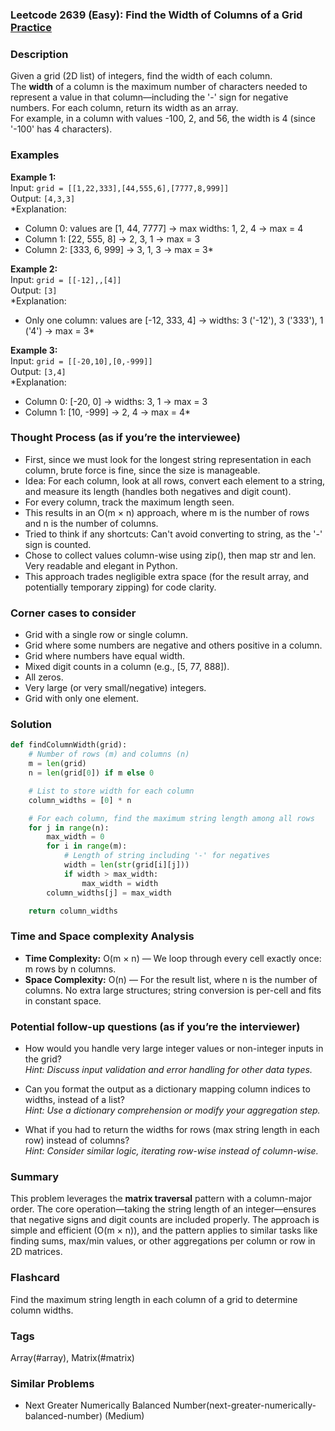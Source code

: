 ### Leetcode 2639 (Easy): Find the Width of Columns of a Grid [Practice](https://leetcode.com/problems/find-the-width-of-columns-of-a-grid)

### Description  
Given a grid (2D list) of integers, find the width of each column.  
The **width** of a column is the maximum number of characters needed to represent a value in that column—including the '-' sign for negative numbers. For each column, return its width as an array.  
For example, in a column with values -100, 2, and 56, the width is 4 (since '-100' has 4 characters).

### Examples  

**Example 1:**  
Input: `grid = [[1,22,333],[44,555,6],[7777,8,999]]`  
Output: `[4,3,3]`  
*Explanation:  
- Column 0: values are [1, 44, 7777] → max widths: 1, 2, 4 → max = 4  
- Column 1: [22, 555, 8] → 2, 3, 1 → max = 3  
- Column 2: [333, 6, 999] → 3, 1, 3 → max = 3*

**Example 2:**  
Input: `grid = [[-12],,[4]]`  
Output: `[3]`  
*Explanation:  
- Only one column: values are [-12, 333, 4] → widths: 3 ('-12'), 3 ('333'), 1 ('4') → max = 3*

**Example 3:**  
Input: `grid = [[-20,10],[0,-999]]`  
Output: `[3,4]`  
*Explanation:  
- Column 0: [-20, 0] → widths: 3, 1 → max = 3  
- Column 1: [10, -999] → 2, 4 → max = 4*

### Thought Process (as if you’re the interviewee)  
- First, since we must look for the longest string representation in each column, brute force is fine, since the size is manageable.
- Idea: For each column, look at all rows, convert each element to a string, and measure its length (handles both negatives and digit count).
- For every column, track the maximum length seen.
- This results in an O(m × n) approach, where m is the number of rows and n is the number of columns.
- Tried to think if any shortcuts: Can't avoid converting to string, as the '-' sign is counted.
- Chose to collect values column-wise using zip(), then map str and len. Very readable and elegant in Python.
- This approach trades negligible extra space (for the result array, and potentially temporary zipping) for code clarity.

### Corner cases to consider  
- Grid with a single row or single column.
- Grid where some numbers are negative and others positive in a column.
- Grid where numbers have equal width.
- Mixed digit counts in a column (e.g., [5, 77, 888]).
- All zeros.
- Very large (or very small/negative) integers.
- Grid with only one element.

### Solution

```python
def findColumnWidth(grid):
    # Number of rows (m) and columns (n)
    m = len(grid)
    n = len(grid[0]) if m else 0

    # List to store width for each column
    column_widths = [0] * n

    # For each column, find the maximum string length among all rows
    for j in range(n):
        max_width = 0
        for i in range(m):
            # Length of string including '-' for negatives
            width = len(str(grid[i][j]))
            if width > max_width:
                max_width = width
        column_widths[j] = max_width

    return column_widths
```

### Time and Space complexity Analysis  

- **Time Complexity:** O(m × n) — We loop through every cell exactly once: m rows by n columns.
- **Space Complexity:** O(n) — For the result list, where n is the number of columns. No extra large structures; string conversion is per-cell and fits in constant space.

### Potential follow-up questions (as if you’re the interviewer)  

- How would you handle very large integer values or non-integer inputs in the grid?  
  *Hint: Discuss input validation and error handling for other data types.*

- Can you format the output as a dictionary mapping column indices to widths, instead of a list?  
  *Hint: Use a dictionary comprehension or modify your aggregation step.*

- What if you had to return the widths for rows (max string length in each row) instead of columns?  
  *Hint: Consider similar logic, iterating row-wise instead of column-wise.*

### Summary
This problem leverages the **matrix traversal** pattern with a column-major order. The core operation—taking the string length of an integer—ensures that negative signs and digit counts are included properly. The approach is simple and efficient (O(m × n)), and the pattern applies to similar tasks like finding sums, max/min values, or other aggregations per column or row in 2D matrices.


### Flashcard
Find the maximum string length in each column of a grid to determine column widths.

### Tags
Array(#array), Matrix(#matrix)

### Similar Problems
- Next Greater Numerically Balanced Number(next-greater-numerically-balanced-number) (Medium)